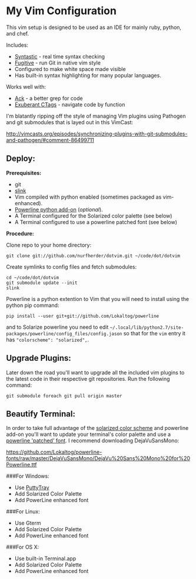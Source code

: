 My Vim Configuration
====================

This vim setup is designed to be used as an IDE for mainly ruby, python, and chef.

Includes:

 * [Syntastic][6] - real time syntax checking
 * [Fugitive][7] - run Git in native vim style
 * Configured to make white space made visible
 * Has built-in syntax highlighting for many popular languages.

Works well with:
 * [Ack][1] - a better grep for code
 * [Exuberant CTags][2] - navigate code by function

I'm blatantly ripping off the style of managing Vim plugins using Pathogen and git submodules that is layed out in this VimCast:

http://vimcasts.org/episodes/synchronizing-plugins-with-git-submodules-and-pathogen/#comment-86499711

Deploy:
-------

**Prerequisites:**

 * git
 * [slink](https://github.com/nurfherder/slink)
 * Vim compiled with python enabled (sometimes packaged as vim-enhanced).
 * [Powerline python add-on][8] (_optional_).
 * A Terminal configured for the Solarized color palette (see below)
 * A Terminal configured to use a powerline patched font (see below)

**Procedure:**

Clone repo to your home directory:

    git clone git://github.com/nurfherder/dotvim.git ~/code/dot/dotvim

Create symlinks to config files and fetch submodules:

    cd ~/code/dot/dotvim
    git submodule update --init
    slink

Powerline is a python extention to Vim that you will need to install using the python pip command:

    pip install --user git+git://github.com/Lokaltog/powerline

and to Solarize powerline you need to edit `~/.local/lib/python2.7/site-packages/powerline/config_files/config.jason` so that for the `vim` entry it has `"colorscheme": "solarized",`.

Upgrade Plugins:
----------------

Later down the road you'll want to upgrade all the included vim plugins to the latest code in their respective git repositories.  Run the following command:

    git submodule foreach git pull origin master

Beautify Terminal:
------------------

In order to take full advantage of the [solarized color scheme][3] and powerline add-on you'll want to update your terminal's color palette and use a [powerline 'patched' font][4].  I recommend downloading DejaVuSansMono:

https://github.com/Lokaltog/powerline-fonts/raw/master/DejaVuSansMono/DejaVu%20Sans%20Mono%20for%20Powerline.ttf


###For Windows:

 *  Use [PuttyTray][5]
 *  Add Solarized Color Palette
 *  Add PowerLine enhanced font

###For Linux:

 *  Use Gterm
 *  Add Solarized Color Palette
 *  Add PowerLine enhanced font

###For OS X:

 *  Use built-in Terminal.app
 *  Add Solarized Color Palette
 *  Add PowerLine enhanced font

[1]: http://beyondgrep.com/ "ack!"
[2]: http://ctags.sourceforge.net/ "Exuberant Ctags"
[3]: http://ethanschoonover.com/solarized "Solarized"
[4]: https://github.com/Lokaltog/powerline-fonts "Powerline fonts"
[5]: https://puttytray.goeswhere.com/ "PuTTYtray"
[6]: https://github.com/scrooloose/syntastic "Vim Syntastic"
[7]: https://github.com/tpope/vim-fugitive "Vim Fugitive"
[8]: https://github.com/Lokaltog/powerline "Vim Powerline"
